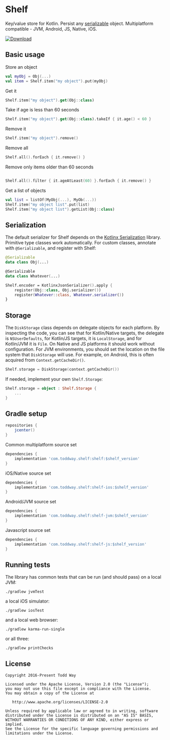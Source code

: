 # Shelf
Key/value store for Kotlin. Persist any [serializable](https://github.com/Kotlin/kotlinx.serialization) object.  Multiplatform compatible - JVM, Android, JS, Native, iOS.  

[ ![Download](https://api.bintray.com/packages/toddway/maven/shelf/images/download.svg) ](https://bintray.com/toddway/maven/shelf/_latestVersion)

## Basic usage

Store an object
```kotlin
val myObj = Obj(...)
val item = Shelf.item("my object").put(myObj)
```

Get it
```kotlin
Shelf.item("my object").get(Obj::class)
```

Take if age is less than 60 seconds
```kotlin
Shelf.item("my object").get(Obj::class).takeIf { it.age() < 60 }
```

Remove it
```kotlin
Shelf.item("my object").remove()
```

Remove all
```kotlin
Shelf.all().forEach { it.remove() }
```

Remove only items older than 60 seconds
```kotlin

Shelf.all().filter { it.ageAtLeast(60) }.forEach { it.remove() }
```

Get a list of objects
```kotlin
val list = listOf(MyObj(...), MyOb(...))
Shelf.item("my object list".put(list)
Shelf.item("my object list").getList(Obj::class)
```

## Serialization
The default serializer for Shelf depends on the [Kotlinx Serialization](https://github.com/Kotlin/kotlinx.serialization) library.
Primitive type classes work automatically.
For custom classes, annotate with `@Serializable`, and register with Shelf:
```kotlin
@Serializable
data class Obj(...)

@Serializable
data class Whatever(...)

Shelf.encoder = KotlinxJsonSerializer().apply {
    register(Obj::class, Obj.serializer())
    register(Whatever::class, Whatever.serializer())
}
```

## Storage
The `DiskStorage` class depends on delegate objects for each platform.
By inspecting the code, you can see that
for Kotlin/Native targets, the delegate is `NSUserDefaults`,
for Kotlin/JS targets, it is `LocalStorage`,
and for Kotlin/JVM it is `File`.
On Native and JS platforms it should work without configuration.
For JVM environments, you should set the location on the file system that `DiskStorage` will use.
For example, on Android, this is often acquired from `Context.getCacheDir()`.

```kotlin
Shelf.storage = DiskStorage(context.getCacheDir())
```

If needed, implement your own `Shelf.Storage`:

```kotlin
Shelf.storage = object : Shelf.Storage {
    ...
}
```


## Gradle setup

```groovy
repositories {
    jcenter()
}
```    

Common multiplatform source set
```groovy
dependencies {
    implementation 'com.toddway.shelf:shelf:$shelf_version'
}
```

iOS/Native source set
```groovy
dependencies {
    implementation 'com.toddway.shelf:shelf-ios:$shelf_version'
}
```

Android/JVM source set
```groovy
dependencies {
    implementation 'com.toddway.shelf:shelf-jvm:$shelf_version'
}
```

Javascript source set
```groovy
dependencies {
    implementation 'com.toddway.shelf:shelf-js:$shelf_version'
}
```



## Running tests
The library has common tests that can be run (and should pass) on a local JVM:

```
./gradlew jvmTest
```
 
a local iOS simulator:
```
./gradlew iosTest
```
  
and a local web browser:
```
./gradlew karma-run-single
```
or all three:
```
./gradlew printChecks
```

License
-------

    Copyright 2016-Present Todd Way

    Licensed under the Apache License, Version 2.0 (the "License");
    you may not use this file except in compliance with the License.
    You may obtain a copy of the License at

       http://www.apache.org/licenses/LICENSE-2.0

    Unless required by applicable law or agreed to in writing, software
    distributed under the License is distributed on an "AS IS" BASIS,
    WITHOUT WARRANTIES OR CONDITIONS OF ANY KIND, either express or implied.
    See the License for the specific language governing permissions and
    limitations under the License.